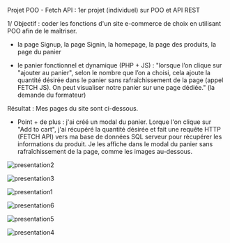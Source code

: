 Projet POO - Fetch API : 1er projet (individuel) sur POO et API REST

1/ Objectif : coder les fonctions d'un site e-commerce de choix en utilisant POO afin de le maîtriser.

   - la page Signup, la page Signin, la homepage, la page des produits, la page du panier
      
   - le panier fonctionnel et dynamique (PHP + JS) :  "lorsque l’on clique sur "ajouter au panier", selon le nombre que l’on a choisi, cela ajoute la quantité désirée dans le panier sans rafraîchissement de la page (appel FETCH JS). On peut visualiser notre panier sur une page dédiée." (la demande du formateur)
      
      
Résultat : Mes pages du site sont ci-dessous.

  -  Point + de plus : j'ai créé un modal du panier. Lorque l'on clique sur "Add to cart", j'ai récupéré la quantité désirée et fait une requête HTTP (FETCH API) vers ma base de données SQL serveur pour récupérer les informations du produit. Je les affiche dans le modal du panier sans rafraîchissement de la page, comme les images au-dessous.
  
  ![presentation2](https://user-images.githubusercontent.com/107623849/205432927-c628e6ff-39f8-4d17-abd9-5549bc94aa25.jpg)
  
  ![presentation3](https://user-images.githubusercontent.com/107623849/205432942-db096a78-8b5b-4bfd-b357-47a1f017b522.jpg)
  
  ![presentation1](https://user-images.githubusercontent.com/107623849/205432944-dc95ed69-fc67-4737-8d9f-0005ea8c67eb.jpg)
  
  ![presentation6](https://user-images.githubusercontent.com/107623849/205432948-c63d2090-0096-43bb-8017-6680072b12d7.jpg)
  
  ![presentation5](https://user-images.githubusercontent.com/107623849/205432953-3e822b0f-fed3-4d7a-9eb4-82e165e64984.jpg)
  
  ![presentation4](https://user-images.githubusercontent.com/107623849/205432960-5ea93f6c-7ca8-4e37-bbba-d6f09c18d22a.jpg)





